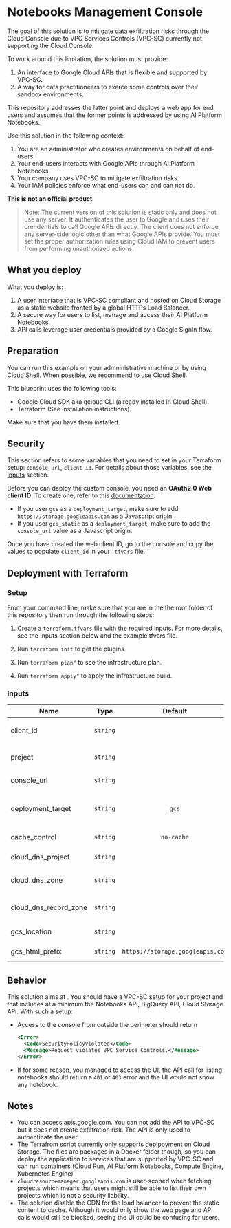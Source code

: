 # Notebooks Management Console

The goal of this solution is to mitigate data exfiltration risks through the Cloud Console due to VPC Services Controls (VPC-SC) currently not supporting the Cloud Console.

To work around this limitation, the solution must provide:

1. An interface to Google Cloud APIs that is flexible and supported by VPC-SC.
1. A way for data practitioneers to exerce some controls over their sandbox environments.

This repository addresses the latter point and deploys a web app for end users and assumes that the former points is addressed by using AI Platform Notebooks.

Use this solution in the following context:

1. You are an administrator who creates environments on behalf of end-users.
1. Your end-users interacts with Google APIs through AI Platform Notebooks.
1. Your company uses VPC-SC to mitigate exfiltration risks.
1. Your IAM policies enforce what end-users can and can not do.

**This is not an official product**

> Note: The current version of this solution is static only and does not use any server. It authenticates the user to Google and uses their crendentials to call Google APIs directly. The client does not enforce any server-side logic other than what Google APIs provide. You must set the proper authorization rules using Cloud IAM to prevent users from performing unauthorized actions.

## What you deploy

What you deploy is:

1. A user interface that is VPC-SC compliant and hosted on Cloud Storage as a static website fronted by a global HTTPs Load Balancer.
1. A secure way for users to list, manage and access their AI Platform Notebooks.
1. API calls leverage user credentials provided by a Google SignIn flow.

## Preparation

You can run this example on your admninistrative machine or by using Cloud Shell. When possible, we recommend to use Cloud Shell.

This blueprint uses the following tools:

- Google Cloud SDK aka gcloud CLI (already installed in Cloud Shell).
- Terraform (See installation instructions).

Make sure that you have them installed.

## Security

This section refers to some variables that you need to set in your Terraform setup: `console_url`, `client_id`. For details about those variables, see the [Inputs](#inputs) section.

Before you can deploy the custom console, you need an **OAuth2.0 Web client ID**: To create one, refer to this [documentation](https://support.google.com/cloud/answer/6158849#zippy=%2Cweb-applications):

- If you user `gcs` as a `deployment_target`, make sure to add `https://storage.googleapis.com` as a Javascript origin.
- If you user `gcs_static` as a `deployment_target`, make sure to add the `console_url` value as a Javascript origin.

Once you have created the web client ID, go to the console and copy the values to populate `client_id` in your `.tfvars` file.

## Deployment with Terraform

### Setup

From your command line, make sure that you are in the the root folder of this repository then run through the following steps:

1. Create a `terraform.tfvars` file with the required inputs. For more details, see the Inputs section below and the example.tfvars file.

1. Run `terraform init` to get the plugins

1. Run `terraform plan"` to see the infrastructure plan.

1. Run `terraform apply"` to apply the infrastructure build.

### Inputs

| Name | Type | Default | Required |  Description |
|------|-------------|:----:|:-----:|:-----|
|client_id|`string`||yes|An Google Cloud oauth2.0 Client ID for web applications. Ex: `987654321-ghijklm.apps.googleusercontent.com`
|project|`string`||yes|Google Cloud project where to deploy the console. Ex: `example-project-id`|
|console_url|`string`||yes|Url for users to access the console. Ex: `console.example.com`|
|deployment_target|`string`|`gcs`|no|Where to deploy the UI. Currently supports Cloud Storage `gcs` and Cloud Storage static buckets `gcs_static`.|
|cache_control|`string`|`no-cache`|no| Caching behavior for index.html, 404.html and config.js.|
|cloud_dns_project|`string`||no|Project where your Cloud DNS is set up. Ex: `example-project-dns-id`|
|cloud_dns_zone|`string`||no|Name of the Cloud DNS zone to create for your console. Ex: `example-com-zone`|
|cloud_dns_record_zone|`string`||no|Name of the Cloud DNS zone where you want to add the DNS record for the console. Ex: `example-com-zone`|
|gcs_location|`string`||no|Location where to create the bucket that host the console. Ex: `US`|
|gcs_html_prefix|`string`|`https://storage.googleapis.com`|no|GCS URL prefix that gives access to objects|

## Behavior

This solution aims at . You should have a VPC-SC setup for your project and that includes at a minimum the Notebooks API, BigQuery API, Cloud Storage API. With such a setup:

- Access to the console from outside the perimeter should return

    ```xml
    <Error>
      <Code>SecurityPolicyViolated</Code>
      <Message>Request violates VPC Service Controls.</Message>
    </Error>
    ```

- If for some reason, you managed to access the UI, the API call for listing notebooks should return a `401` or `403` error and the UI would not show any notebook.

## Notes

- You can access apis.google.com. You can not add the API to VPC-SC but it does not create exfiltration risk. The API is only used to authenticate the user.
- The Terrafrom script currently only supports deplpoyment on Cloud Storage. The files are packages in a Docker folder though, so you can deploy the application to services that are supported by VPC-SC and can run containers (Cloud Run, AI Platform Notebooks, Compute Engine, Kubernetes Engine)
- `cloudresourcemanager.googleapis.com` is user-scoped when fetching projects which means that users might still be able to list their own projects which is not a security liability.
- The solution disable the CDN for the load balancer to prevent the static content to cache. Although it would only show the web page and API calls would still be blocked, seeing the UI could be confusing for users.
